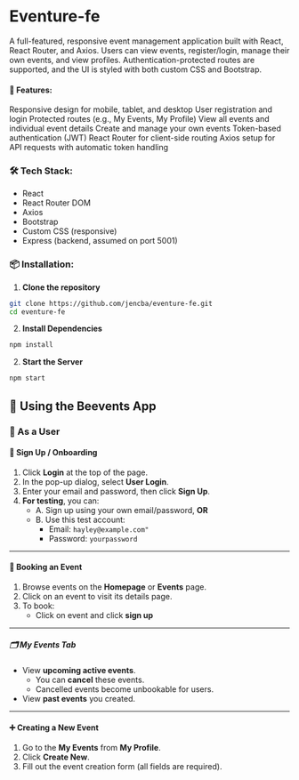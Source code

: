 # Eventure-fe

A full-featured, responsive event management application built with React, React Router, and Axios. Users can view events, register/login, manage their own events, and view profiles. Authentication-protected routes are supported, and the UI is styled with both custom CSS and Bootstrap.


#### 🚀 Features:

Responsive design for mobile, tablet, and desktop
User registration and login
Protected routes (e.g., My Events, My Profile)
View all events and individual event details
Create and manage your own events
Token-based authentication (JWT)
React Router for client-side routing
Axios setup for API requests with automatic token handling


### 🛠️ Tech Stack:
- React
- React Router DOM
- Axios
- Bootstrap
- Custom CSS (responsive)
- Express (backend, assumed on port 5001)


### 📦 Installation:

1. **Clone the repository**

```bash
git clone https://github.com/jencba/eventure-fe.git
cd eventure-fe

```

2. **Install Dependencies**

```bash
npm install

```


2. **Start the Server**

```bash
npm start

```

## 📖 Using the Beevents App

### 👤 As a User

#### 🔐 Sign Up / Onboarding

1. Click **Login** at the top of the page.
2. In the pop-up dialog, select **User Login**.
3. Enter your email and password, then click **Sign Up**.
4. **For testing**, you can:
   - A. Sign up using your own email/password, **OR**
   - B. Use this test account:
     - Email: `hayley@example.com"`
     - Password: `yourpassword`
   


---

#### 📝 Booking an Event

1. Browse events on the **Homepage** or **Events** page.
2. Click on an event to visit its details page.
3. To book:
   - Click on event and click **sign up**


---



##### 🗂 My Events Tab

- View **upcoming active events**.
  - You can **cancel** these events.
  - Cancelled events become unbookable for users.
- View **past events** you created.



---

#### ➕ Creating a New Event

1. Go to the **My Events** from **My Profile**.
2. Click **Create New**.
3. Fill out the event creation form (all fields are required).





